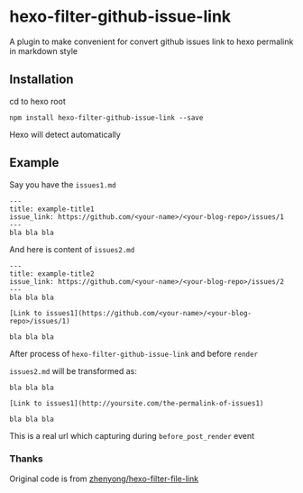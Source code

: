 # hexo-filter-github-issue-link

A plugin to make convenient for convert github issues link to hexo permalink in markdown style

## Installation

cd to hexo root

```
npm install hexo-filter-github-issue-link --save
```

Hexo will detect automatically

## Example

Say you have the `issues1.md`

```
---
title: example-title1
issue_link: https://github.com/<your-name>/<your-blog-repo>/issues/1
---
bla bla bla
```

And here is content of `issues2.md`

```
---
title: example-title2
issue_link: https://github.com/<your-name>/<your-blog-repo>/issues/2
---
bla bla bla

[Link to issues1](https://github.com/<your-name>/<your-blog-repo>/issues/1)

bla bla bla
```

After process of `hexo-filter-github-issue-link` and before `render`

`issues2.md` will be transformed as:

```
bla bla bla

[Link to issues1](http://yoursite.com/the-permalink-of-issues1)

bla bla bla
```

This is a real url which capturing during `before_post_render` event

### Thanks

Original code is from [zhenyong/hexo-filter-file-link](https://github.com/zhenyong/hexo-filter-file-link)
